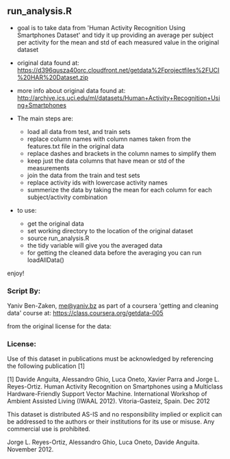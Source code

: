run_analysis.R
--------------

- goal is to take data from 'Human Activity Recognition Using Smartphones Dataset' and tidy it up
providing an average per subject per activity for the mean and std of each measured value in the original
dataset
- original data found at: https://d396qusza40orc.cloudfront.net/getdata%2Fprojectfiles%2FUCI%20HAR%20Dataset.zip
- more info about original data found at: http://archive.ics.uci.edu/ml/datasets/Human+Activity+Recognition+Using+Smartphones

- The main steps are:
  - load all data from test, and train sets
  - replace column names with column names taken from the features.txt file in the original data
  - replace dashes and brackets in the column names to simplify them
  - keep just the data columns that have mean or std of the measurements
  - join the data from the train and test sets
  - replace activity ids with lowercase activity names
  - summerize the data by taking the mean for each column for each subject/activity combination
  

- to use:
  - get the original data
  - set working directory to the location of the original dataset
  - source run_analysis.R
  - the tidy variable will give you the averaged data
  - for getting the cleaned data before the averaging you can run loadAllData()


enjoy!


### Script By:
Yaniv Ben-Zaken, me@yaniv.bz
as part of a coursera 'getting and cleaning data' course at:
https://class.coursera.org/getdata-005


from the original license for the data:

### License:
Use of this dataset in publications must be acknowledged by referencing the following publication [1] 

[1] Davide Anguita, Alessandro Ghio, Luca Oneto, Xavier Parra and Jorge L. Reyes-Ortiz. Human Activity Recognition on Smartphones using a Multiclass Hardware-Friendly Support Vector Machine. International Workshop of Ambient Assisted Living (IWAAL 2012). Vitoria-Gasteiz, Spain. Dec 2012

This dataset is distributed AS-IS and no responsibility implied or explicit can be addressed to the authors or their institutions for its use or misuse. Any commercial use is prohibited.

Jorge L. Reyes-Ortiz, Alessandro Ghio, Luca Oneto, Davide Anguita. November 2012.
